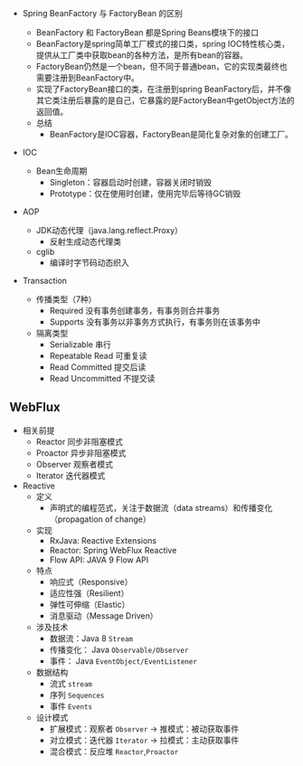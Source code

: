 - Spring BeanFactory 与 FactoryBean 的区别
  - BeanFactory 和 FactoryBean 都是Spring Beans模块下的接口
  - BeanFactory是spring简单工厂模式的接口类，spring IOC特性核心类，提供从工厂类中获取bean的各种方法，是所有bean的容器。
  - FactoryBean仍然是一个bean，但不同于普通bean，它的实现类最终也需要注册到BeanFactory中。
  - 实现了FactoryBean接口的类，在注册到spring BeanFactory后，并不像其它类注册后暴露的是自己，它暴露的是FactoryBean中getObject方法的返回值。
  - 总结
    - BeanFactory是IOC容器，FactoryBean是简化复杂对象的创建工厂。
- IOC
  - Bean生命周期
    - Singleton：容器启动时创建，容器关闭时销毁
    - Prototype：仅在使用时创建，使用完毕后等待GC销毁
- AOP
  - JDK动态代理（java.lang.reflect.Proxy）
    - 反射生成动态代理类
  - cglib
    - 编译时字节码动态织入

- Transaction
  - 传播类型（7种）
    - Required 没有事务创建事务，有事务则合并事务
    - Supports 没有事务以非事务方式执行，有事务则在该事务中
  - 隔离类型
    - Serializable 串行
    - Repeatable Read 可重复读
    - Read Committed 提交后读
    - Read Uncommitted 不提交读
    

## WebFlux
 - 相关前提
   - Reactor 同步非阻塞模式
   - Proactor 异步非阻塞模式
   - Observer 观察者模式
   - Iterator 迭代器模式
 - Reactive
   - 定义
     - 声明式的编程范式，关注于数据流（data streams）和传播变化（propagation of change）
   - 实现
     - RxJava: Reactive Extensions
     - Reactor: Spring WebFlux Reactive 
     - Flow API: JAVA 9 Flow API
   - 特点
     - 响应式（Responsive）
     - 适应性强（Resilient）
     - 弹性可伸缩（Elastic）
     - 消息驱动（Message Driven）
   - 涉及技术
     - 数据流：Java 8 `Stream`
     - 传播变化： Java `Observable/Observer`
     - 事件： Java `EventObject/EventListener`
   - 数据结构
     - 流式 `stream`
     - 序列 `Sequences`
     - 事件 `Events`
   - 设计模式
     - 扩展模式：观察者 `Observer` -> 推模式：被动获取事件
     - 对立模式：迭代器 `Iterator` -> 拉模式：主动获取事件
     - 混合模式：反应堆 `Reactor`,`Proactor`
     
     
     